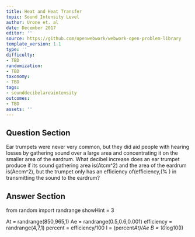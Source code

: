 ```yaml
---
title: Heat and Heat Transfer
topic: Sound Intensity Level
author: Urone et. al
date: December 2017
editor: ''
source: https://github.com/openwebwork/webwork-open-problem-library
template_version: 1.1
type: ''
difficulty:
- TBD
randomization:
- TBD
taxonomy:
- TBD
tags:
- sounddecibelareaintensity
outcomes:
- TBD
assets: ''
---
```


## Question Section 

Ear trumpets were never very common, but they did aid people with hearing losses by gathering sound over a large area and concentrating it on the smaller area of the eardrum. What decibel increase does an ear trumpet produce if its sound gathering area is(Atcm^2) and the area of the eardrum is(Aecm^2), but the trumpet only has an efficiency of(efficiency,(% ) in transmitting the sound to the eardrum?



## Answer Section

from random import randrange
showHint = 3

At = randrange(850,965,1)
Ae = randrange(0.5,0.6,0.001)
efficiency = randrange(4,7,1)
percent = efficiency/100
I = (percent*At)/Ae
B = 10*log10(I)
